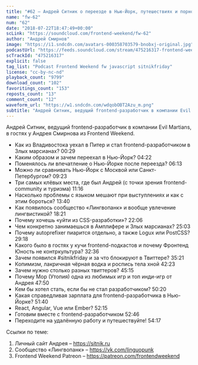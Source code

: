 ```yaml
---
title: "#62 – Андрей Ситник о переезде в Нью-Йорк, путешествиях и порно в Твиттере"
name: "fw-62"
num: "62"
date: "2018-07-22T18:47:49+00:00"
scLink: "https://soundcloud.com/frontend-weekend/fw-62"
author: "Андрей Смирнов"
image: "https://i1.sndcdn.com/avatars-000358703579-bnobxj-original.jpg"
podcastUrl: "https://feeds.soundcloud.com/stream/475216317-frontend-weekend-fw-62.m4a"
scTrackId: "475216317"
explicit: false
tag_list: "Podcast Frontend Weekend fw javascript sitnikfriday"
license: "cc-by-nc-nd"
playback_count: "9799"
download_count: "102"
favoritings_count: "153"
reposts_count: "13"
comment_count: "12"
waveform_url: "https://w1.sndcdn.com/wdqobOBT2Azu_m.png"
subtitle: "Андрей Ситник, ведущий frontend-разработчик в компании Evil Martians, в гостях у Андрея Смирнова из Frontend Weekend. "
---
```


Андрей Ситник, ведущий frontend-разработчик в компании Evil Martians, в гостях у Андрея Смирнова из Frontend Weekend.

- Как из Владивостока уехал в Питер и стал frontend-разработчиком в Злых марсианах? <timecode sec="29">00:29</timecode>
- Каким образом и зачем переехал в Нью-Йорк? <timecode sec="262">04:22</timecode>
- Поменялось ли впечатление о Нью-Йорке после переезда? <timecode sec="373">06:13</timecode>
- Можно ли сравнивать Нью-Йорк с Москвой или Санкт-Петербургом? <timecode sec="563">09:23</timecode>
- Три самых клёвых места, где был Андрей (с точки зрения frontend-community и туризма) <timecode sec="676">11:16</timecode>
- Насколько проблемы с языком мешают при выступлениях и как с этим бороться? <timecode sec="820">13:40</timecode>
- Как появилось сообщество «Лингвопанк» и вообще увлечение лингвистикой? <timecode sec="1101">18:21</timecode>
- Почему хочешь «уйти из CSS-разработки»? <timecode sec="1326">22:06</timecode>
- Чем конкретно занимаешься в Амплифере и Злых марсианах? <timecode sec="1503">25:03</timecode>
- Почему autoprefixer пиарится отдельно, а также Logux или PostCSS? <timecode sec="1758">29:18</timecode>
- Какого было в гостях у кучи frontend-подкастов и почему Фронтенд Юность не контркультура? <timecode sec="1956">32:36</timecode>
- Зачем появился #sitnikfriday и за что блокируют в Твиттере? <timecode sec="2121">35:21</timecode>
- Копимизм, лакричная чёрная водка и роспись тела хной <timecode sec="2543">42:23</timecode>
- Зачем нужно столько разных твиттеров? <timecode sec="2715">45:15</timecode>
- Почему Мор (Утопия) одна из любимых игр и топ инди-игр от Андрея <timecode sec="2870">47:50</timecode>
- Кем бы хотел стать, если бы не стал разработчиком? <timecode sec="3020">50:20</timecode>
- Какая справедливая зарплата для frontend-разработчика в Нью-Йорке? <timecode sec="3100">51:40</timecode>
- React, Angular, Vue или Ember? <timecode sec="3135">52:15</timecode>
- Готовим вместе с frontend-разработчиком <timecode sec="3166">52:46</timecode>
- Переходите на удалённую работу и путешествуйте! <timecode sec="3257">54:17</timecode>

Ссылки по теме:

1. Личный сайт Андрея – <https://sitnik.ru>
2. Сообщество «Лингвопанк» – <https://vk.com/linguopunk>
3. Frontend Weekend Patreon – <https://patreon.com/frontendweekend>
